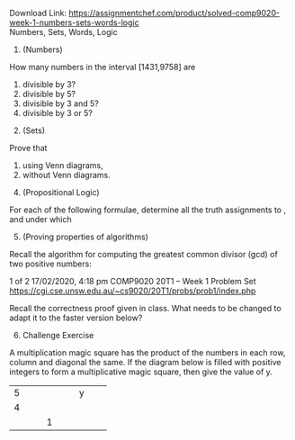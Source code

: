 Download Link: https://assignmentchef.com/product/solved-comp9020-week-1-numbers-sets-words-logic
<br>
Numbers, Sets, Words, Logic

<ol>

 <li>(Numbers)</li>

</ol>

How many numbers in the interval [1431,9758] are

<ol>

 <li>divisible by 3?</li>

 <li>divisible by 5?</li>

 <li>divisible by 3 and 5?</li>

 <li>divisible by 3 or 5?</li>

</ol>

<ol start="2">

 <li>(Sets)</li>

</ol>

Prove that

<ol>

 <li>using Venn diagrams,</li>

 <li>without Venn diagrams.</li>

</ol>

<ol start="4">

 <li>(Propositional Logic)</li>

</ol>

For each of the following formulae, determine all the truth assignments to         ,      and       under which

<ol start="5">

 <li>(Proving properties of algorithms)</li>

</ol>

Recall the algorithm for computing the greatest common divisor (gcd) of two positive numbers:

1 of 2      17/02/2020, 4:18 pm COMP9020 20T1 – Week 1 Problem Set https://cgi.cse.unsw.edu.au/~cs9020/20T1/probs/prob1/index.php

Recall the correctness proof given in class. What needs to be changed to adapt it to the faster version below?

<ol start="6">

 <li>Challenge Exercise</li>

</ol>

A multiplication magic square has the product of the numbers in each row, column and diagonal the same. If the diagram below is filled with positive integers to form a multiplicative magic square, then give the value of y.

<table width="125">

 <tbody>

  <tr>

   <td width="42">5</td>

   <td width="42"> </td>

   <td width="41">y</td>

  </tr>

  <tr>

   <td width="42">4</td>

   <td width="42"> </td>

   <td width="41"> </td>

  </tr>

  <tr>

   <td width="42"> </td>

   <td width="42">1</td>

   <td width="41"> </td>

  </tr>

 </tbody>

</table>


